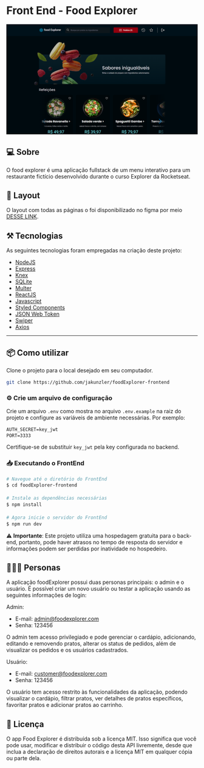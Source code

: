 # Front End - Food Explorer

<div align="center">

![Home](./src/assets/home.png)

</div>

## 💻 Sobre

O food explorer é uma aplicação fullstack de um menu interativo para um restaurante fictício desenvolvido durante o curso Explorer da Rocketseat.

## 🎨 Layout

O layout com todas as páginas o foi disponibilizado no figma por meio [DESSE LINK](https://www.figma.com/design/BmlmwETC6AQr8Zbw2cHUod/food-explorer-v2--Community-?node-id=5-980&p=f).

## ⚒️ Tecnologias

As seguintes tecnologias foram empregadas na criação deste projeto:

-   [NodeJS](https://nodejs.org/en)
-   [Express](https://expressjs.com/)
-   [Knex](https://knexjs.org/)
-   [SQLite](https://sqlite.org/index.html)
-   [Multer](https://www.npmjs.com/package/multer)
-   [ReactJS](https://pt-br.react.dev/)
-   [Javascript](https://developer.mozilla.org/pt-BR/docs/Web/JavaScript)
-   [Styled Components](https://styled-components.com/)
-   [JSON Web Token](https://www.npmjs.com/package/jsonwebtoken)
-   [Swiper](https://swiperjs.com/)
-   [Axios](https://www.npmjs.com/package/axios)

---

## 📦 Como utilizar

Clone o projeto para o local desejado em seu computador.

```bash
git clone https://github.com/jakunzler/foodExplorer-frontend
```

### ⚙️ Crie um arquivo de configuração

Crie um arquivo `.env` como mostra no arquivo `.env.example` na raiz do projeto e configure as variáveis de ambiente necessárias. Por exemplo:

```dotenv
AUTH_SECRET=key_jwt
PORT=3333
```

Certifique-se de substituir `key_jwt` pela key configurada no backend.

### 📥 Executando o FrontEnd

```bash
# Navegue até o diretório do FrontEnd
$ cd foodExplorer-frontend

# Instale as dependências necessárias
$ npm install

# Agora inicie o servidor do FrontEnd
$ npm run dev
```

⚠️ **Importante**: Este projeto utiliza uma hospedagem gratuita para o back-end, portanto, pode haver atrasos no tempo de resposta do servidor e informações podem ser perdidas por inatividade no hospedeiro.

## 👩🏾‍💻 Personas

A aplicação foodExplorer possui duas personas principais: o admin e o usuário. É possível criar um novo usuário ou testar a aplicação usando as seguintes informações de login:

Admin:

-   E-mail: <admin@foodexplorer.com>
-   Senha: 123456

O admin tem acesso privilegiado e pode gerenciar o cardápio, adicionando, editando e removendo pratos, alterar os status de pedidos, além de visualizar os pedidos e os usuários cadastrados.

Usuário:

-   E-mail: <customer@foodexplorer.com>
-   Senha: 123456

O usuário tem acesso restrito às funcionalidades da aplicação, podendo visualizar o cardápio, filtrar pratos, ver detalhes de pratos específicos, favoritar pratos e adicionar pratos ao carrinho.

## 📝 Licença

O app Food Explorer é distribuída sob a licença MIT. Isso significa que você pode usar, modificar e distribuir o código desta API livremente, desde que inclua a declaração de direitos autorais e a licença MIT em qualquer cópia ou parte dela.
